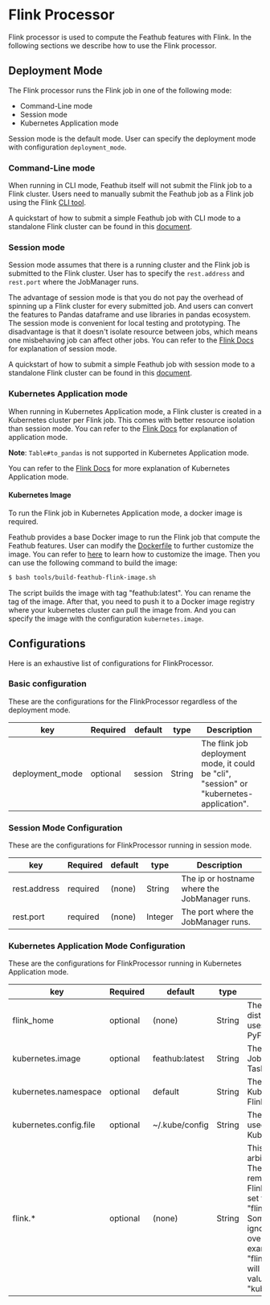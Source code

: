 # Flink Processor

Flink processor is used to compute the Feathub features with Flink. In the following 
sections we describe how to use the Flink processor.

## Deployment Mode
The Flink processor runs the Flink job in one of the following mode:

- Command-Line mode
- Session mode
- Kubernetes Application mode

Session mode is the default mode. User can specify the deployment mode with 
configuration `deployment_mode`.

### Command-Line mode

When running in CLI mode, Feathub itself will not submit the Flink job to a
Flink cluster. Users need to manually submit the Feathub job as a Flink job
using the Flink [CLI tool](https://nightlies.apache.org/flink/flink-docs-master/docs/deployment/cli/#command-line-interface).

A quickstart of how to submit a simple Feathub job with CLI mode to a standalone Flink 
cluster can be found in this [document](quickstarts/flink_processor_cli_quickstart.md).

### Session mode

Session mode assumes that there is a running cluster and the Flink job is submitted to 
the Flink cluster. User has to specify the `rest.address` and `rest.port` where the
JobManager runs.

The advantage of session mode is that you do not pay the overhead of spinning up a Flink
cluster for every submitted job. And users can convert the features to Pandas dataframe 
and use libraries in pandas ecosystem. The session mode is convenient for local testing 
and prototyping. The disadvantage is that it doesn't isolate resource between jobs, 
which means one misbehaving job can affect other jobs. You can refer to 
the [Flink Docs](https://nightlies.apache.org/flink/flink-docs-master/docs/deployment/overview/#session-mode)
for explanation of session mode. 

A quickstart of how to submit a simple Feathub job with session mode to a standalone 
Flink cluster can be found in this [document](quickstarts/flink_processor_session_quickstart.md).

### Kubernetes Application mode

When running in Kubernetes Application mode, a Flink cluster is created in a Kubernetes 
cluster per Flink job. This comes with better resource isolation than session mode. 
You can refer to 
the [Flink Docs](https://nightlies.apache.org/flink/flink-docs-master/docs/deployment/overview/#application-mode)
for explanation of application mode. 

**Note**: `Table#to_pandas` is not supported in Kubernetes Application mode.

You can refer to the [Flink Docs](https://nightlies.apache.org/flink/flink-docs-master/docs/deployment/resource-providers/native_kubernetes/#application-mode) 
for more explanation of Kubernetes Application mode.

#### Kubernetes Image
To run the Flink job in Kubernetes Application mode, a docker image is required.

Feathub provides a base Docker image to run the Flink job that compute the Feathub 
features. User can modify the [Dockerfile](../docker/Dockerfile) to further customize 
the image. You can refer to [here](https://nightlies.apache.org/flink/flink-docs-master/docs/deployment/resource-providers/standalone/docker/#further-customization)
to learn how to customize the image. Then you can use the following command to build 
the image:

```bash
$ bash tools/build-feathub-flink-image.sh
```

The script builds the image with tag "feathub:latest". You can rename the tag of the 
image. After that, you need to push it to a Docker image registry where your kubernetes 
cluster can pull the image from. And you can specify the image with the 
configuration `kubernetes.image`.

## Configurations

Here is an exhaustive list of configurations for FlinkProcessor.

### Basic configuration
These are the configurations for the FlinkProcessor regardless of the deployment mode.

| key             | Required | default | type   | Description                                                                              |
|-----------------|----------|---------|--------|------------------------------------------------------------------------------------------|
| deployment_mode | optional | session | String | The flink job deployment mode, it could be "cli", "session" or "kubernetes-application". |

### Session Mode Configuration
These are the configurations for FlinkProcessor running in session mode.

| key          | Required | default | type    | Description                                   |
|--------------|----------|---------|---------|-----------------------------------------------|
| rest.address | required | (none)  | String  | The ip or hostname where the JobManager runs. |
| rest.port    | required | (none)  | Integer | The port where the JobManager runs.           |

### Kubernetes Application Mode Configuration
These are the configurations for FlinkProcessor running in Kubernetes Application mode.

| key                    | Required | default        | type   | Description                                                                                                                                                                                                                                                                                                                                                                                        |
|------------------------|----------|----------------|--------|----------------------------------------------------------------------------------------------------------------------------------------------------------------------------------------------------------------------------------------------------------------------------------------------------------------------------------------------------------------------------------------------------|
| flink_home             | optional | (none)         | String | The path to the Flink distribution. If not specified, it uses the Flink's distribution in PyFlink.                                                                                                                                                                                                                                                                                                 |
| kubernetes.image       | optional | feathub:latest | String | The docker image to start the JobManager and TaskManager pod.                                                                                                                                                                                                                                                                                                                                      |
| kubernetes.namespace   | optional | default        | String | The namespace of the Kubernetes cluster to run the Flink job.                                                                                                                                                                                                                                                                                                                                      |
| kubernetes.config.file | optional | ~/.kube/config | String | The kubernetes config file is used to connector to the Kubernetes cluster.                                                                                                                                                                                                                                                                                                                         |
| flink.*                | optional | (none)         | String | This can set and pass arbitrary Flink configuration. The "flink" prefix in the key is removed before passing to Flink. For example, you can set the default parallelism via "flink.parallelism.default". Some configurations are ignored because they are overridden by Feathub. For example, the value of "flink.kubernetes.namespace" will be overridden by the value of "kubernetes.namespace". |
